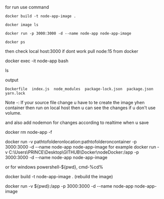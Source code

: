
for run use command  
```  
docker build -t node-app-image .
```

```
docker image ls
```

```
docker run -p 3000:3000 -d --name node-app node-app-image
```

```
docker ps
```

then check local host:3000
if dont work pull node:15 from docker

docker exec -it node-app bash

ls

output
```
Dockerfile  index.js  node_modules  package-lock.json  package.json  yarn.lock
```

Note -: If your source file change u have to te create the image yhen container then run on local host then u can see the changes if u don't use volume.

and also add nodemon for changes according to realtime when u save

docker rm node-app -f
  
docker run -v pathtofolderonlocation:pathtofolderoncontainer -p 3000:3000 -d --name node-app node-app-image
for example 
docker run -v C:\Users\PRINCE\Desktop\GITHUB\Docker\nodeDocker\:/app -p 3000:3000 -d --name node-app node-app-image

or for windows powershell-${pwd}, cmd-%cd%

docker build -t node-app-image . (rebuild the image)

docker run -v ${pwd}:/app -p 3000:3000 -d --name node-app node-app-image






